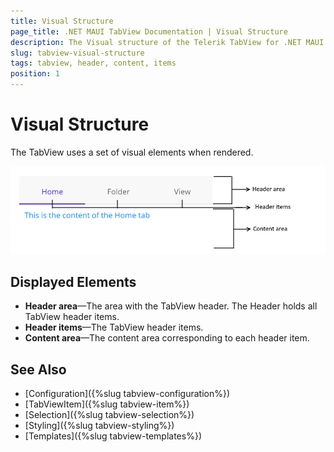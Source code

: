 ```yaml
---
title: Visual Structure
page_title: .NET MAUI TabView Documentation | Visual Structure
description: The Visual structure of the Telerik TabView for .NET MAUI control.
slug: tabview-visual-structure
tags: tabview, header, content, items
position: 1
---
```


# Visual Structure

The TabView uses a set of visual elements when rendered.

![TabView Visual Structure](images/visual-structure.png "Visual elements of TabView control")

## Displayed Elements

- **Header area**&mdash;The area with the TabView header. The Header holds all TabView header items.
- **Header items**&mdash;The TabView header items.
- **Content area**&mdash;The content area corresponding to each header item.

## See Also

- [Configuration]({%slug tabview-configuration%})
- [TabViewItem]({%slug tabview-item%})
- [Selection]({%slug tabview-selection%})
- [Styling]({%slug tabview-styling%})
- [Templates]({%slug tabview-templates%})
